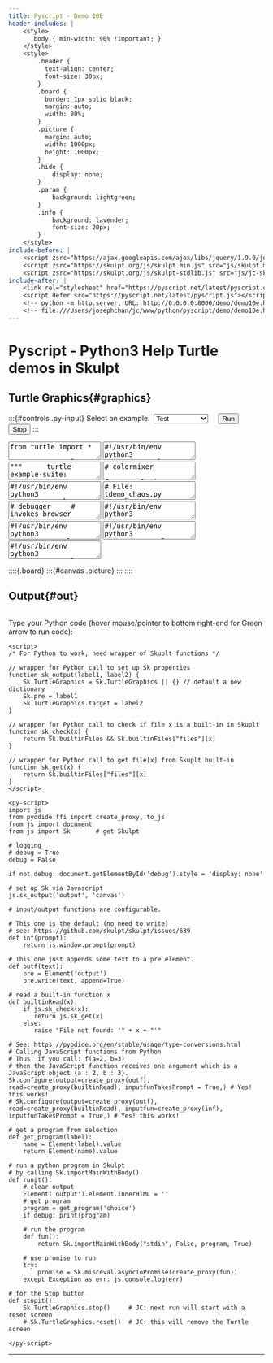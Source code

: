 ```yaml
---
title: Pyscript - Demo 10E
header-includes: |
    <style>
       body { min-width: 90% !important; }
    </style>
    <style>
        .header {
          text-align: center;
          font-size: 30px;
        }
        .board {
          border: 1px solid black;
          margin: auto;
          width: 80%;
        }
        .picture {
          margin: auto;
          width: 1000px;
          height: 1000px;
        }
        .hide {
            display: none;
        }
        .param {
            background: lightgreen;
        }
        .info {
            background: lavender;
            font-size: 20px;
        }
    </style>
include-before: |
    <script zsrc="https://ajax.googleapis.com/ajax/libs/jquery/1.9.0/jquery.min.js" type="text/javascript"></script>
    <script zsrc="https://skulpt.org/js/skulpt.min.js" src="js/skulpt.min.js" xsrc="js/readable-skulpt.js" type="text/javascript"></script>
    <script zsrc="https://skulpt.org/js/skulpt-stdlib.js" src="js/jc-skulpt-stdlib.js" ysrc="js/skulpt-stdlib.js"  xsrc="js/readable-skulpt-stdlib.js" type="text/javascript"></script>
include-after: |
    <link rel="stylesheet" href="https://pyscript.net/latest/pyscript.css"/>
    <script defer src="https://pyscript.net/latest/pyscript.js"></script>
    <!-- python -m http.server, URL: http://0.0.0.0:8000/demo/demo10e.html -->
    <!-- file:///Users/josephchan/jc/www/python/pyscript/demo/demo10e.html -->
---
```


# Pyscript - Python3 Help Turtle demos in Skulpt


## Turtle Graphics{#graphics}

:::{#controls .py-input}
Select an example:&nbsp; <select id="choice">
    <option value="test" selected>Test</option>
    <option value="tree">Tree</option>
    <option value="dance">Round Dance</option>
    <option value="mixer">Color Mixer</option>
    <option value="design">BYTE Design</option>
    <option value="chaos">Chaos</option>
    <option value="clock">Clock</option>
    <option value="sorts">Sorting</option>
    <option value="paint">Paint</option>
    <option value="kolam">Lindenmayer</option>
    <option value="penrose">Penrose Tiling</option>
</select>
&nbsp;&nbsp;&nbsp;
<button id="runButton" class="py-button" py-click="runit()" >Run</button>
&nbsp;&nbsp;&nbsp;
<button id="stopButton" class="py-button" py-click="stopit()">Stop</button>
:::

<!--
From PyScript REPL:


dir(Sk.TurtleGraphics.module)
['Screen', 'Turtle', '__bool__', '__class__', '__defineGetter__', '__defineSetter__', '__delattr__', '__dir__', '__doc__', '__eq__', '__format__', '__ge__', '__getattribute__', '__getstate__', '__gt__', '__hash__', '__init__', '__init_subclass__', '__le__', '__lookupGetter__', '__lookupSetter__', '__lt__', '__module__', '__name__', '__ne__', '__new__', '__package__', '__proto__', '__reduce__', '__reduce_ex__', '__repr__', '__setattr__', '__sizeof__', '__str__', '__subclasshook__', '_js_type_flags', 'as_object_map', 'back', 'backward', 'begin_fill', 'bk', 'bye', 'circle', 'clear', 'clone', 'color', 'colormode', 'constructor', 'degrees', 'delay', 'distance', 'done', 'dot', 'down', 'end_fill', 'fd', 'fill', 'fillcolor', 'forward', 'getpen', 'getscreen', 'getturtle', 'goto_$rw$', 'hasOwnProperty', 'heading', 'hideturtle', 'home', 'ht', 'isPrototypeOf', 'isdown', 'isvisible', 'js_id', 'left', 'lt', 'mainloop', 'object_entries', 'object_keys', 'object_values', 'onclick', 'ondrag', 'onrelease', 'pd', 'pencolor', 'pendown', 'pensize', 'penup', 'pos', 'position', 'propertyIsEnumerable', 'pu', 'radians', 'reset', 'right', 'rt', 'seth', 'setheading', 'setpos', 'setposition', 'setundobuffer', 'setx', 'sety', 'shape', 'showturtle', 'speed', 'st', 'stamp', 'toLocaleString', 'toString', 'to_py', 'towards', 'tracer', 'typeof', 'undo', 'undobufferentries', 'up', 'update', 'valueOf', 'width', 'window_height', 'window_width', 'write', 'xcor', 'ycor']

dir(Sk.TurtleGraphics.module.Turtle)
['$d', '$r', 'GenericGetAttr', 'GenericPythonGetAttr', 'GenericPythonSetAttr', 'GenericSetAttr', 'HashNotImplemented', '__bool__', '__call__', '__class__', '__defineGetter__', '__defineSetter__', '__delattr__', '__dir__', '__doc__', '__eq__', '__format__', '__ge__', '__get__', '__getattribute__', '__getstate__', '__gt__', '__hash__', '__init__', '__init_subclass__', '__le__', '__lookupGetter__', '__lookupSetter__', '__lt__', '__module__', '__name__', '__ne__', '__new__', '__proto__', '__reduce__', '__reduce_ex__', '__repr__', '__setattr__', '__sizeof__', '__str__', '__subclasshook__', '__vectorcalloffset__', '_js_type_flags', 'apply', 'as_object_map', 'back', 'backward', 'begin_fill', 'bk', 'call', 'circle', 'clear', 'clone', 'color', 'colormode', 'constructor', 'degrees', 'delay', 'distance', 'done', 'dot', 'down', 'end_fill', 'fd', 'fill', 'fillcolor', 'forward', 'getpen', 'getscreen', 'getturtle', 'goto_$rw$', 'hasOwnProperty', 'heading', 'hideturtle', 'home', 'ht', 'isPrototypeOf', 'isdown', 'isvisible', 'js_id', 'left', 'length', 'lt', 'mainloop', 'name', 'new', 'ob$eq', 'ob$ge', 'ob$gt', 'ob$le', 'ob$lt', 'ob$ne', 'ob$type', 'object_entries', 'object_keys', 'object_values', 'onclick', 'ondrag', 'onrelease', 'pd', 'pencolor', 'pendown', 'pensize', 'penup', 'pos', 'position', 'propertyIsEnumerable', 'prototype', 'pu', 'radians', 'reset', 'right', 'rt', 'seth', 'setheading', 'setpos', 'setposition', 'setundobuffer', 'setx', 'sety', 'shape', 'showturtle', 'sk$klass', 'sk$object', 'sk$type', 'speed', 'st', 'stamp', 'toLocaleString', 'toString', 'to_py', 'towards', 'tp$base', 'tp$call', 'tp$descr_set', 'tp$getattr', 'tp$hash', 'tp$mro', 'tp$name', 'tp$setattr', 'tp$str', 'tracer', 'typeof', 'undo', 'undobufferentries', 'up', 'update', 'valueOf', 'width', 'window_height', 'window_width', 'write', 'xcor', 'ycor']

dir(Sk.TurtleGraphics.module.Screen)
['$d', '$r', 'GenericGetAttr', 'GenericPythonGetAttr', 'GenericPythonSetAttr', 'GenericSetAttr', 'HashNotImplemented', '__bool__', '__call__', '__class__', '__defineGetter__', '__defineSetter__', '__delattr__', '__dir__', '__doc__', '__eq__', '__format__', '__ge__', '__get__', '__getattribute__', '__getstate__', '__gt__', '__hash__', '__init__', '__init_subclass__', '__le__', '__lookupGetter__', '__lookupSetter__', '__lt__', '__module__', '__name__', '__ne__', '__new__', '__proto__', '__reduce__', '__reduce_ex__', '__repr__', '__setattr__', '__sizeof__', '__str__', '__subclasshook__', '__vectorcalloffset__', '_js_type_flags', 'addshape', 'apply', 'as_object_map', 'bgcolor', 'bgpic', 'bye', 'call', 'clear', 'clearscreen', 'constructor', 'delay', 'done', 'exitonclick', 'getshapes', 'hasOwnProperty', 'isPrototypeOf', 'js_id', 'length', 'listen', 'mainloop', 'name', 'new', 'ob$eq', 'ob$ge', 'ob$gt', 'ob$le', 'ob$lt', 'ob$ne', 'ob$type', 'object_entries', 'object_keys', 'object_values', 'onclick', 'onkey', 'onscreenclick', 'ontimer', 'propertyIsEnumerable', 'prototype', 'register_shape', 'reset', 'resetscreen', 'setup', 'setworldcoordinates', 'sk$klass', 'sk$object', 'sk$type', 'toLocaleString', 'toString', 'to_py', 'tp$base', 'tp$call', 'tp$descr_set', 'tp$getattr', 'tp$hash', 'tp$mro', 'tp$name', 'tp$setattr', 'tp$str', 'tracer', 'turtles', 'typeof', 'update', 'valueOf', 'window_height', 'window_width']

dir(Sk.builtin)
['AssertionError', 'AttributeError', 'BaseException', 'Exception', 'ExternalError', 'IOError', 'ImportError', 'IndentationError', 'IndexError', 'KeyError', 'LookupError', 'NameError', 'NegativePowerError', 'NotImplemented', 'NotImplementedError', 'OperationError', 'OverflowError', 'PyType_IsSubtype', 'RuntimeError', 'StopIteration', 'SuspensionError', 'SyntaxError', 'SystemError', 'SystemExit', 'TimeLimitError', 'TypeError', 'UnboundLocalError', 'UnicodeDecodeError', 'UnicodeEncodeError', 'ValueError', 'ZeroDivisionError', '__bool__', '__class__', '__defineGetter__', '__defineSetter__', '__delattr__', '__delitem__', '__dir__', '__doc__', '__eq__', '__format__', '__ge__', '__getattribute__', '__getstate__', '__gt__', '__hash__', '__import__', '__init__', '__init_subclass__', '__le__', '__lookupGetter__', '__lookupSetter__', '__lt__', '__module__', '__ne__', '__new__', '__proto__', '__reduce__', '__reduce_ex__', '__repr__', '__setattr__', '__setitem__', '__sizeof__', '__str__', '__subclasshook__', '_js_type_flags', '_tryGetSubscript', 'abs', 'all', 'any', 'apply_', 'as_object_map', 'ascii', 'asnum$', 'asnum$nofloat', 'assk$', 'biginteger', 'bin', 'bool', 'buffer', 'bytearray', 'bytes', 'bytes_iter_', 'callable', 'checkBool', 'checkBytes', 'checkCallable', 'checkClass', 'checkComplex', 'checkFloat', 'checkFunction', 'checkInt', 'checkIterable', 'checkNone', 'checkNumber', 'checkSequence', 'checkString', 'chr', 'coerce', 'complex', 'constructor', 'create_dict_iter_', 'delattr', 'dict', 'dict_iter_', 'dictview', 'dir', 'divmod', 'enumerate', 'eval_', 'execfile', 'fabs', 'file', 'filter', 'filter_', 'float_', 'format', 'frozenset', 'func', 'generator', 'getExcInfo', 'getattr', 'globals', 'hasOwnProperty', 'hasattr', 'hash', 'hashCount', 'help', 'hex', 'id', 'idCount', 'input', 'int2str_', 'int_', 'intern', 'interned', 'isPrototypeOf', 'isinstance', 'issubclass', 'iter', 'iterator', 'js_id', 'jseval', 'jsmillis', 'len', 'list', 'listSlice', 'list_iter_', 'lng', 'locals', 'makeGenerator', 'make_structseq', 'map', 'map_', 'max', 'memoryview', 'method', 'min', 'module', 'next_', 'nmber', 'none', 'numtype', 'object', 'object_entries', 'object_keys', 'object_values', 'oct', 'open', 'ord', 'pow', 'print', 'propertyIsEnumerable', 'pyCheckArgs', 'pyCheckArgsLen', 'pyCheckType', 'quit', 'range', 'range_', 'raw_input', 'reduce', 'reload', 'repr', 'reversed', 'round', 'seqtype', 'set', 'set_iter_', 'setattr', 'slice', 'slice$start', 'slice$step', 'slice$stop', 'sorted', 'str', 'str_iter_', 'structseq_types', 'sum', 'super_', 'timSort', 'toLocaleString', 'toString', 'to_py', 'tuple', 'tuple_iter_', 'type', 'type_is_subtype_base_chain', 'typeof', 'unichr', 'valueOf', 'vars', 'xrange', 'zip', 'zip_']

-->

<!--
Python programs in <textarea> will have text untouched by markdown.
If program is put in <code> and marked {=html}, markdown will escape '>' as '&gt;' and '<' as '&lt;'
Note <textarea> is retrieved by value, while <code> is retrieved by innerHtml.
-->
<textarea id="test" class="hide">
from turtle import *

# Create a turtle screen
window = Screen()
window.setup(1000, 1000) # default (500, 500)
window.bgcolor("yellow")

# color of turtle
t = Turtle()
print(t.color())
# ('black', 'black')  , first is color, second is fillcolor.
t.color('yellow', 'red')
print(t.color())
# ('yellow', 'red')
print(t.fillcolor())
# red,  Need to recheck some examples using color(p, q)

t.color(0.5, 0.5, 0.5)
print(t.color())
# ((127, 127, 127), (127, 127, 127))

# print(window.color())   invalid exception object
print(window.bgcolor())
# yellow
window.bgcolor(0.1, 0.2, 0.3)
print(window.bgcolor())
# (25, 51, 76)
# Thus there should be no need for hex_color(r, b, g)

window.bgcolor('yellow')
# How to register shapes?
print(window.getshapes())
# ['arrow', 'square', 'triangle', 'classic', 'turtle', 'circle']

# screen.register_shape("triangle", ((5,-3), (0,5), (-5,-3)))

print(type(t))                # <class 'turtle.Turtle'>

"""
try:
    import inspect            # No module named inspect
    print(dir(inspect))
except Exception, e: print(e)


make_hand_shape("second_hand", 125, 25)
((-18.75,0.00), (125.00,0.00), (125.00,-12.50), (146.65,-0.00), (125.00,12.50), (125.00,0.00))
make_hand_shape("minute_hand",  130, 25)
((-19.50,0.00), (130.00,0.00), (130.00,-12.50), (151.65,-0.00), (130.00,12.50), (130.00,0.00))
make_hand_shape("hour_hand", 90, 25)
((-13.50,0.00), (90.00,0.00), (90.00,-12.50), (111.65,-0.00), (90.00,12.50), (90.00,0.00))

"""

# line = builtin.to_py([[0,0], [1,1]])
# line = [(0,0), (1,1)]  # seems to wok
# line = ((0,0), (1,1))    # also works
line = ((-18.75,0.00), (125.00,0.00), (125.00,-12.50), (146.65,-0.00), (125.00,12.50), (125.00,0.00))
print(line)
try:
    window.addshape("linear", line)  # ok with jc-skulpt-stdlib.js
    print('shape registered!')
    t.shape("linear")
    print('shape change')
    t.pensize(10)
    t.rt(90)
    t.fd(100)
    print('see turtle?')
except Exception, e: print(e)


# get poly a triangle with side s
def triangle(s):
    poly = []
    poly.append(pos())
    for _ in range(3):
        fd(s)
        lt(120)  # interior 60, exterior 120
        poly.append(pos())
    return poly

# get poly of a pentagram star with side s
def pentagram(s):
    poly = []
    poly.append(pos())
    for _ in range(5):
        fd(s)
        rt(-144)  # interior 36, exterior = 180 - 36 = 144, clockwise
        poly.append(pos())
    return poly

try:
    print('HERE')
    reset()
    showturtle()
    poly = pentagram(50)
    print(poly)
    window.register_shape("pentagram", poly)
    shape("pentagram")
    fd(100)
    print('DONE')
except Exception, e: print(e)

try:
    row = [100.23, 200.45, 300.67]
    print([i/100 for i in row])
except Exception, e: print(e)

# Oriental Daily 東方日報  8/11 娛樂
</textarea>

<textarea id="tree" class="hide">
#!/usr/bin/env python3
"""      turtle-example-suite:

             tdemo_tree.py

Displays a 'breadth-first-tree' - in contrast
to the classical Logo tree drawing programs,
which use a depth-first-algorithm.

Uses:
(1) a tree-generator, where the drawing is
quasi the side-effect, whereas the generator
always yields None.
(2) Turtle-cloning: At each branching point
the current pen is cloned. So in the end
there are 1024 turtles.
"""

from turtle import Turtle, Screen

# Create a turtle screen
window = Screen()
window.setup(1000, 1000) # default (500, 500)
window.bgcolor("yellow")

# use a scale to enlarge or shrink
# scale = 0.6  # JC: apply scale to have whole view in Trinket
scale = float(input('Please set a scale from 0.1 to 2 (default 1.6)') or '1.6')
print('scale = %f' % scale) # Python 2.6 formatting
# for the window above, best scale = 1.6

def tree(plist, l, a, f):
    """ plist is list of pens
    l is length of branch
    a is half of the angle between 2 branches
    f is factor by which branch is shortened
    from level to level."""
    # JC: changing 3 to 4 gives less detail. This is don't draw if length <= 3.
    if l > 3:                                # JC: {=html} will escape this
        lst = []
        for p in plist:
            p.forward(l)
            q = p.clone()
            p.left(a)
            q.right(a)
            lst.append(p)
            lst.append(q)
        for _ in tree(lst, l*f, a, f):
            yield None

def maketree():
    p = Turtle()
    p.setundobuffer(None)
    p.hideturtle()
    p.speed(0)
    p.getscreen().tracer(30,0)
    p.left(90)
    p.penup()
    p.forward(-210 * scale)                  # JC: apply scale
    p.pendown()
    t = tree([p], 200 * scale, 65, 0.6375)   # JC: apply scale
    for _ in t:
        pass

def main():
    maketree()

main()
</textarea>

<textarea id="dance" class="hide">
"""      turtle-example-suite:

         tdemo_round_dance.py

(Needs version 1.1 of the turtle module that
comes with Python 3.1)

Dancing turtles have a compound shape
consisting of a series of triangles of
decreasing size.

Turtles march along a circle while rotating
pairwise in opposite direction, with one
exception. Does that breaking of symmetry
enhance the attractiveness of the example?

Press any key to stop the animation.

Technically: demonstrates use of compound
shapes, transformation of shapes as well as
cloning turtles. The animation is
controlled through update().
"""

from turtle import *

# Create a turtle screen
window = Screen()
window.setup(1000, 1000) # default (500, 500)
window.bgcolor("yellow")

# use a scale to enlarge or shrink
scale = float(input('Please set a scale from 0.1 to 2.5 (default 2)') or '2')
print('scale = %f' % scale) # Python 2.6 formatting
# for the window above, best scale = 2

# get poly of a pentagram star with side s
def pentagram(s):
    poly = []
    poly.append(pos())
    for _ in range(5):
        fd(s)
        rt(-144)  # interior 36, exterior = 180 - 36 = 144, clockwise
        poly.append(pos())
    return poly

def stop():
    global running
    running = False

def main():
    global running
    # tracer(False)   # Python3, works with later update() but slower
    tracer(0)         # JC, with later update(). Much faster!
    shape("triangle")
    f =   0.793402
    phi = 9.064678
    s = 5
    c = 1
    # create compound shape
    # JC: remove compound shape
    """
    sh = Shape("compound")
    for i in range(10):
        shapesize(s)
        p = get_shapepoly()
        s *= f
        c *= f
        tilt(-phi)
        sh.addcomponent(p, (c, 0.25, 1-c), "black")
    register_shape("multitri", sh)
    # create dancers
    shapesize(1)
    shape("multitri")
    """
    # JC: try to make a 'compound' shape
    poly = pentagram(50)
    window.register_shape("pentagram", poly)
    shape("pentagram")
    reset()    # remove the pentagram star, then home()
    # end JC
    pu()
    setpos(0, -200 * scale)
    dancers = []
    for i in range(180):
        fd(7 * scale)
        # tilt(-4)  # Python3
        lt(2)
        update()
        if i % 12 == 0:
            dancers.append(clone())
    home()
    # dance
    running = True
    # onkeypress(stop)  # Python3
    # listen()          # Python3
    # window.onkey(stop)  # JC  -- gives invalid exception object
    # window.listen()     # JC
    # There is no need for this, as the page has RUN and STOP.
    cs = 1
    while running:
        ta = -4
        for dancer in dancers:
            dancer.fd(7 * scale)
            dancer.lt(2)
            # dancer.tilt(ta)  # Python3
            ta = -4 if ta > 0 else 2
        if cs < 180:
            right(4)
            # shapesize(cs)  # Python3
            cs *= 1.005
        update()
    return "DONE!"

main()

# Note: Python3 demo example has compound shape.
# For simple register_shape, the turtle shape is always filled, so no components.
</textarea>

<textarea id="mixer" class="hide">
# colormixer

from turtle import Turtle, Screen
import math

# Create a turtle screen
window = Screen()
window.setup(1000, 1000) # default (500, 500)
window.bgcolor("yellow")

# use a scale to enlarge or shrink
scale = float(input('Please set a scale from 1 to 4 (default 4)') or '4')
# print('scale = %f' % scale) # Python 2.6 formatting
# for the window above, best scale = 4

class ColorTurtle(Turtle):

    def __init__(self, i, x, y):
        Turtle.__init__(self)
        self.shape("turtle")
        # self.resizemode("user")   # Python3
        # self.shapesize(3,3,5)     # Python3
        # self.pensize(10)          # with setworldcoordinates
        self.pensize(2)             # without setworldcoordinates
        self._color = [0,0,0]       # 3 color bars as a list
        self.idx = i
        self._color[i] = y
        self.color(self._color)
        self.speed(0)
        self.left(90)
        self.pu()
        self.goto(x * 50 * scale, 0)
        self.pd()
        self.sety(1 * 100 * scale)
        self.pu()
        self.sety(y * 100 * scale)
        self.pencolor("gray25")
        self.ondrag(self.shift)

    def shift(self, x, y):
        self.sety(max(0,min(y,1 * 100 * scale)))
        self._color[self.idx] = self.ycor() / (100 * scale)  # keep adjusted fraction in list
        self.fillcolor(self._color)
        setbgcolor()

# Hexadecimal Colors
# #rrggbb, Where rr (red), gg (green) and bb (blue) are hexadecimal integers between 00 and ff, specifying the intensity of the color.
def hex_color(red, blue, green):
    rr = math.ceil(red * 255)
    bb = math.ceil(blue * 255)
    gg = math.ceil(green * 255)
    return '#%02x%02x%02x' % (rr, bb, gg)

def setbgcolor():
    # window.bgcolor(red.ycor(), green.ycor(), blue.ycor())  # Python3
    # color = hex_color(red.ycor() / (100 * scale), green.ycor() / (100 * scale), blue.ycor() / (100 * scale))
    # print(red.ycor(), green.ycor(), blue.ycor(), color)
    # print(red._color, green._color, blue._color)
    # Method 1
    # color = hex_color(red._color[0], green._color[1], blue._color[2])
    # window.bgcolor(color)
    # Method 2
    window.bgcolor(red._color[0], green._color[1], blue._color[2]) # JC: this works!

def main():
    global red, green, blue                         # global for setbgcolor()
    window.delay(0)
    # window.setworldcoordinates(-1, -0.3, 3, 1.3)  # JC: no proper write after setworldcoordinates
    window.bgcolor("yellow")

    red = ColorTurtle(0, -1, .5)
    green = ColorTurtle(1, 0, .5)
    blue = ColorTurtle(2, 1, .5)
    setbgcolor()

    writer = Turtle()
    writer.speed(0)
    writer.ht()
    writer.pu()
    # writer.goto(1,1.15)       # Python3
    writer.goto(0, 105 * scale) # without setworldcoordinates
    # with setworldcoordinates, write does not work in Skulpt
    writer.write("DRAG!",align="center",font=("Arial",30,("bold","italic")))
    return "EVENTLOOP"

main()
</textarea>

<textarea id="design" class="hide">
#!/usr/bin/env python3
"""      turtle-example-suite:

        tdemo_bytedesign.py

An example adapted from the example-suite
of PythonCard's turtle graphics.

It's based on an article in BYTE magazine
Problem Solving with Logo: Using Turtle
Graphics to Redraw a Design
November 1982, p. 118 - 134

-------------------------------------------

Due to the statement

t.delay(0)

in line 152, which sets the animation delay
to 0, this animation runs in "line per line"
mode as fast as possible.
"""

from turtle import Turtle, Screen

# Create a turtle screen
window = Screen()
window.setup(1000, 1000) # default (500, 500)
window.bgcolor("yellow")

# use a scale to enlarge or shrink
scale = float(input('Please set a scale from 1 to 5 (default 4)') or '4')
print('scale = %f' % scale) # Python 2.6 formatting
# for the window above, best scale = 4

# wrapper for any additional drawing routines
# that need to know about each other
class Designer(Turtle):

    def design(self, homePos, scale):
        self.up()
        for i in range(5):
            self.forward(64.65 * scale)
            self.down()
            self.wheel(self.position(), scale)
            self.up()
            self.backward(64.65 * scale)
            self.right(72)
        self.up()
        self.goto(homePos)
        self.right(36)
        self.forward(24.5 * scale)
        self.right(198)
        self.down()
        self.centerpiece(46 * scale, 143.4, scale)
        self.getscreen().tracer(True)

    def wheel(self, initpos, scale):
        self.right(54)
        for i in range(4):
            self.pentpiece(initpos, scale)
        self.down()
        self.left(36)
        for i in range(5):
            self.tripiece(initpos, scale)
        self.left(36)
        for i in range(5):
            self.down()
            self.right(72)
            self.forward(28 * scale)
            self.up()
            self.backward(28 * scale)
        self.left(54)
        self.getscreen().update()

    def tripiece(self, initpos, scale):
        oldh = self.heading()
        self.down()
        self.backward(2.5 * scale)
        self.tripolyr(31.5 * scale, scale)
        self.up()
        self.goto(initpos)
        self.setheading(oldh)
        self.down()
        self.backward(2.5 * scale)
        self.tripolyl(31.5 * scale, scale)
        self.up()
        self.goto(initpos)
        self.setheading(oldh)
        self.left(72)
        self.getscreen().update()

    def pentpiece(self, initpos, scale):
        oldh = self.heading()
        self.up()
        self.forward(29 * scale)
        self.down()
        for i in range(5):
            self.forward(18 * scale)
            self.right(72)
        self.pentr(18 * scale, 75, scale)
        self.up()
        self.goto(initpos)
        self.setheading(oldh)
        self.forward(29 * scale)
        self.down()
        for i in range(5):
            self.forward(18 * scale)
            self.right(72)
        self.pentl(18 * scale, 75, scale)
        self.up()
        self.goto(initpos)
        self.setheading(oldh)
        self.left(72)
        self.getscreen().update()

    def pentl(self, side, ang, scale):
        if side < (2 * scale): return
        self.forward(side)
        self.left(ang)
        self.pentl(side - (.38 * scale), ang, scale)

    def pentr(self, side, ang, scale):
        if side < (2 * scale): return
        self.forward(side)
        self.right(ang)
        self.pentr(side - (.38 * scale), ang, scale)

    def tripolyr(self, side, scale):
        if side < (4 * scale): return
        self.forward(side)
        self.right(111)
        self.forward(side / 1.78)
        self.right(111)
        self.forward(side / 1.3)
        self.right(146)
        self.tripolyr(side * .75, scale)

    def tripolyl(self, side, scale):
        if side < (4 * scale): return
        self.forward(side)
        self.left(111)
        self.forward(side / 1.78)
        self.left(111)
        self.forward(side / 1.3)
        self.left(146)
        self.tripolyl(side * .75, scale)

    def centerpiece(self, s, a, scale):
        self.forward(s); self.left(a)
        if s < (7.5 * scale):
            return
        self.centerpiece(s - (1.2 * scale), a, scale)

def main():
    t = Designer()
    t.speed(0)
    t.hideturtle()
    t.getscreen().delay(0)
    t.getscreen().tracer(0)
    t.design(t.position(), scale)      # Python3 set scale = 2

main()
</textarea>

<textarea id="chaos" class="hide">
# File: tdemo_chaos.py
# Author: Gregor Lingl
# Date: 2009-06-24

# A demonstration of chaos

from turtle import *

# Create a turtle screen
window = Screen()
window.setup(1000, 1000) # default (500, 500)
window.bgcolor("yellow")

# no scale as this uses setworldcoordinates

N = 80

def f(x):
    return 3.9*x*(1-x)

def g(x):
    return 3.9*(x-x**2)

def h(x):
    return 3.9*x-3.9*x*x

def jumpto(x, y):
    penup(); goto(x,y)

def line(x1, y1, x2, y2):
    jumpto(x1, y1)
    pendown()
    goto(x2, y2)

def coosys():
    line(-1, 0, N+1, 0)
    line(0, -0.1, 0, 1.1)

def plot(fun, start, color):
    pencolor(color)
    x = start
    jumpto(0, x)
    pendown()
    dot(5)
    for i in range(N):
        x=fun(x)
        goto(i+1,x)
        dot(5)

def color_plot(a):
    # reset()   # JC: comment this out to have something appearing
    # setworldcoordinates(-1.0,-0.1, N+1, 1.1)      # Python3
    window.clear()                                  # JC
    window.setworldcoordinates(a,-0.1, N+1, 1.1)    # JC
    window.bgcolor('yellow')                        # JC
    speed(0)
    pensize(2)  # JC: add this, default pensize(1) gives tiny dots
    hideturtle()
    coosys()
    plot(f, 0.35, "blue")
    plot(g, 0.35, "green")
    plot(h, 0.35, "red")

def main():
    color_plot(-1.0)
    # Now zoom in:
    # for s in range(100):     # Python3
    #     # setworldcoordinates(0.5*s,-0.1, N+1, 1.1)   # Python3
    #     window.setworldcoordinates(0.5*s,-0.1, N+1, 1.1) # JC: change this
    #     # but now any setworldcoordinates will clear the plots!
    # Now zoom in:
    for s in range(5):
        color_plot(10*s)  # JC: 5 * 10 = 50 = 0.5 * 100
    return "Done!"

main()
# The zoom in action is different from Python3.
# For this one, any setworldcoordinates will clear the image, not stretching the image.
</textarea>

<textarea id="clock" class="hide">
# debugger     # invokes browser debugger
#!/usr/bin/env python3
# -*- coding: cp1252 -*-
"""       turtle-example-suite:

             tdemo_clock.py

Enhanced clock-program, showing date
and time
  ------------------------------------
   Press STOP to exit the program!
  ------------------------------------
"""
from turtle import *
from datetime import datetime

def jump(distanz, winkel=0):
    penup()
    right(winkel)
    forward(distanz)
    left(winkel)
    pendown()

def hand(laenge, spitze):
    form = []            # JC: simulate begin_poly() and end_poly() by form
    form.append(pos())
    fd(laenge*1.15)
    form.append(pos())
    rt(90)
    fd(spitze/2.0)
    form.append(pos())
    lt(120)
    fd(spitze)
    form.append(pos())
    lt(120)
    fd(spitze)
    form.append(pos())
    lt(120)
    fd(spitze/2.0)
    form.append(pos())
    return form

# Create a turtle screen
window = Screen()
window.setup(1000, 1000) # default (500, 500)
window.bgcolor("yellow")

# use a scale to enlarge or shrink
scale = float(input('Please set a scale from 1 to 2 (default 1.8)') or '1.8')
print('scale = %f' % scale) # Python 2.6 formatting
# for the window above, best scale = 1.8

def make_hand_shape(name, laenge, spitze):
    reset()
    speed(0)     # JC, not required for Python3
    jump(-laenge*0.15)
    # begin_poly()    # Python3
    # hand(laenge, spitze)
    # end_poly()      # Python3
    # hand_form = get_poly()  # Python3
    # hand_form = ((0,0), (1,1))  # This Skulpt version uses ((x,y), ...)
    hand_form = hand(laenge, spitze)
    print(hand_form)
    # register_shape(name, hand_form) # Python3
    window.register_shape(name, hand_form) # JC  invalid exception object! cannot resolve this.

"""
make_hand_shape("second_hand", 125, 25)
((-18.75,0.00), (125.00,0.00), (125.00,-12.50), (146.65,-0.00), (125.00,12.50), (125.00,0.00))
make_hand_shape("minute_hand",  130, 25)
((-19.50,0.00), (130.00,0.00), (130.00,-12.50), (151.65,-0.00), (130.00,12.50), (130.00,0.00))
make_hand_shape("hour_hand", 90, 25)
((-13.50,0.00), (90.00,0.00), (90.00,-12.50), (111.65,-0.00), (90.00,12.50), (90.00,0.00))
"""
"""
scale = 1.0000000
[(-18.75, 0.0), (125.0, 0.0), (125.0, -12.5), (146.650635095, 0.0), (125.0, 12.5), (125.0, 0.0)]
((-18.75, 0.0), (125.0, 0.0), (125.0, -12.5), (146.65, -0.0), (125.0, 12.5), (125.0, 0.0))
[(-19.5, 0.0), (130.0, 0.0), (130.0, -12.5), (151.650635095, 0.0), (130.0, 12.5), (130.0, 0.0)]
((-18.75, 0.0), (125.0, 0.0), (125.0, -12.5), (146.65, -0.0), (125.0, 12.5), (125.0, 0.0))
[(-13.5, 0.0), (90.0, 0.0), (90.0, -12.5), (111.650635095, 0.0), (90.0, 12.5), (90.0, 0.0)]
((-18.75, 0.0), (125.0, 0.0), (125.0, -12.5), (146.65, -0.0), (125.0, 12.5), (125.0, 0.0))

scale = 1.8000000
[(-33.75, 0.0), (225.0, 0.0), (225.0, -12.5), (246.650635095, 0.0), (225.0, 12.5), (225.0, 0.0)]
[(-35.1, 0.0), (234.0, 0.0), (234.0, -12.5), (255.650635095, 0.0), (234.0, 12.5), (234.0, 0.0)]
[(-24.3, 0.0), (162.0, 0.0), (162.0, -12.5), (183.650635095, 0.0), (162.0, 12.5), (162.0, 0.0)]
"""

def clockface(radius):
    reset()
    speed(0)     # JC, not required for Python3
    pensize(7)
    for i in range(60):
        jump(radius)
        if i % 5 == 0:
            fd(25)
            jump(-radius-25)
        else:
            dot(3)
            jump(-radius)
        rt(6)

def setup():
    global second_hand, minute_hand, hour_hand, writer
    # mode("logo")    # Python3
    make_hand_shape("second_hand", 125 * scale, 25)
    make_hand_shape("minute_hand",  130 * scale, 25)
    make_hand_shape("hour_hand", 90 * scale, 25)
    clockface(160 * scale)
    second_hand = Turtle()
    second_hand.shape("second_hand")
    second_hand.color("gray20", "gray80")
    minute_hand = Turtle()
    minute_hand.shape("minute_hand")
    minute_hand.color("blue1", "red1")
    hour_hand = Turtle()
    hour_hand.shape("hour_hand")
    hour_hand.color("blue3", "red3")
    for hand in second_hand, minute_hand, hour_hand:
        # hand.resizemode("user")  # Python3
        # hand.shapesize(1, 1, 3)  # Python3
        hand.speed(0)
    ht()
    writer = Turtle()
    # writer.mode("logo")
    writer.ht()
    writer.pu()
    # writer.bk(85) # for logo mode, no need
    writer.speed(0) # JC: to prevent flickers

def wochentag(t):
    wochentag = ["Monday", "Tuesday", "Wednesday",
        "Thursday", "Friday", "Saturday", "Sunday"]
    return wochentag[t.weekday()]

def datum(z):
    monat = ["Jan.", "Feb.", "Mar.", "Apr.", "May", "June",
             "July", "Aug.", "Sep.", "Oct.", "Nov.", "Dec."]
    j = z.year
    m = monat[z.month - 1]
    t = z.day
    return "%s %d %d" % (m, t, j)

def tick():
    t = datetime.today()
    sekunde = t.second + t.microsecond*0.000001
    minute = t.minute + sekunde/60.0
    stunde = t.hour + minute/60.0
    sekunde = - sekunde  # JC: negate for clockwise, now not in logo mode
    try:
        # tracer(False)  # Terminator can occur here
        writer.clear()
        writer.home()
        writer.lt(90)  # JC: logo mode heads north
        writer.forward(65 * scale)
        # weekday on top
        writer.write(wochentag(t),
                     align="center", font=("Courier", 14, "bold"))
        writer.back(150 * scale)
        # date on bottom
        writer.write(datum(t),
                     align="center", font=("Courier", 14, "bold"))
        writer.forward(85 * scale)
        second_hand.setheading(6*sekunde)
        minute_hand.setheading(6*minute)
        hour_hand.setheading(30*stunde)
        # tracer(True)
        # ontimer(tick, 100)   # Python3
        window.ontimer(tick, 100)  # JC
        update()  # JC: replaces tracer(True) and tracer(False)
    except Terminator:
        pass  # turtledemo user pressed STOP

def main():
    tracer(0)  # JC: this is much better, later with update()
    # tracer(False)   # JC: remove
    setup()
    # tracer(True)    # JC: remove
    tick()
    return "EVENTLOOP"

main()

"""
 turtle.mode(mode=None)

    Parameters

        mode – one of the strings “standard”, “logo” or “world”

    Set turtle mode (“standard”, “logo” or “world”) and perform reset. If mode is not given, current mode is returned.

    Mode “standard” is compatible with old turtle.
    Mode “logo” is compatible with most Logo turtle graphics.
    Mode “world” uses user-defined “world coordinates”. Attention: in this mode angles appear distorted if x/y unit-ratio doesn’t equal 1.

    Mode           Initial turtle heading    positive angles
    -----------    ----------------------    ---------------
    “standard”     to the right (east)       counterclockwise
    “logo”         upward (north)            clockwise

Skulpt has "standard" (default) and "world" modes.
"""
# Cannot make register_shape to work. Due to missing co_varnames for register_shape in standard library. Fixed in js-skulpt-stdlib.js.
# Final info display is still one single line. Due to lacking "logo" mode. Need turtle facing north at start for proper writing.
# After fixing register_shape, and recording the hand positions,
# this now works -- except that the hand goes anticlockwise, and date and weekday flickers.
# Looks like the clock is upside-down!  Due to original logo mode? Yes!
# In setheading, use opposite angles. Remove flickering by tracer(0) then update().
</textarea>

<textarea id="sorts" class="hide">
#!/usr/bin/env python3
"""

         sorting_animation.py

A minimal sorting algorithm animation:
Sorts a shelf of 10 blocks using insertion
sort, selection sort and quicksort.

Shelfs are implemented using builtin lists.

Blocks are turtles with shape "square", but
stretched to rectangles by shapesize()
 ---------------------------------------
       To exit press space button
 ---------------------------------------
"""
from turtle import *
import random

# Create a turtle screen
window = Screen()
window.setup(1000, 1000) # default (500, 500)
window.bgcolor("yellow")

class Block(Turtle):

    def __init__(self, size):
        self.size = size
        # Turtle.__init__(self, shape="square", visible=False)  # Python3
        Turtle.__init__(self)  # JC: add this        
        self.shape("square")   # JC
        self.hideturtle()      # JC
        self.pu()
        # self.shapesize(size * 1.5, 1.5, 2) # square to rectangle  # Python3
        self.fillcolor("black")
        self.st()
        # JC: change the square to rectangle, see Shelf.push() for height and width
        name = 'block' + str(size)
        poly = [(0,0), (size * 10, 0), (size * 10, 32), (0, 32), (0,0)]
        window.register_shape(name, poly)
        self.shape(name)

    def glow(self):
        self.fillcolor("red")

    def unglow(self):
        self.fillcolor("black")

    def __repr__(self):
        # return "Block size: {0}".format(self.size)
        return "Block size: %d" % self.size


class Shelf(list):

    # JC: only one call of Shelf(-200)
    # def __init__(self, y):
    #     "create a shelf. y is y-position of first block"
    #     self.y = y
    #     self.x = -150

    def __init__(self):
        self.y = -200
        self.x = -150

    def push(self, d):
        # width, _, _ = d.shapesize()   # Python3
        width = d.size                  # JC: use this
        # align blocks by the bottom edge
        # y_offset = width / 2 * 20    # Skulpt has integer divison
        y_offset = width * 10          # JC: modify
        d.sety(self.y + y_offset)
        d.setx(self.x + 34 * len(self))
        self.append(d)

    def _close_gap_from_i(self, i):
        for b in self[i:]:
            xpos, _ = b.pos()
            b.setx(xpos - 34)

    def _open_gap_from_i(self, i):
        for b in self[i:]:
            xpos, _ = b.pos()
            b.setx(xpos + 34)

    def pop(self, key):
        b = list.pop(self, key)
        b.glow()
        b.sety(200)
        self._close_gap_from_i(key)
        return b

    def insert(self, key, b):
        self._open_gap_from_i(key)
        list.insert(self, key, b)
        b.setx(self.x + 34 * key)
        # width, _, _ = b.shapesize()  # Python3
        width = b.size                 # JC
        # align blocks by the bottom edge
        # y_offset = width / 2 * 20    # Skulpt has integer divison
        y_offset = width * 10          # JC: modify
        b.sety(self.y + y_offset)
        b.unglow()

def isort(shelf):
    length = len(shelf)
    for i in range(1, length):
        hole = i
        while hole > 0 and shelf[i].size < shelf[hole - 1].size:
            hole = hole - 1
        shelf.insert(hole, shelf.pop(i))
    return

def ssort(shelf):
    length = len(shelf)
    for j in range(0, length - 1):
        imin = j
        for i in range(j + 1, length):
            if shelf[i].size < shelf[imin].size:
                imin = i
        if imin != j:
            shelf.insert(j, shelf.pop(imin))

def partition(shelf, left, right, pivot_index):
    pivot = shelf[pivot_index]
    shelf.insert(right, shelf.pop(pivot_index))
    store_index = left
    for i in range(left, right): # range is non-inclusive of ending value
        if shelf[i].size < pivot.size:
            shelf.insert(store_index, shelf.pop(i))
            store_index = store_index + 1
    shelf.insert(store_index, shelf.pop(right)) # move pivot to correct position
    return store_index

def qsort(shelf, left, right):
    if left < right:
        pivot_index = left
        pivot_new_index = partition(shelf, left, right, pivot_index)
        qsort(shelf, left, pivot_new_index - 1)
        qsort(shelf, pivot_new_index + 1, right)

def randomize():
    disable_keys()
    clear()
    target = list(range(10))
    random.shuffle(target)
    for i, t in enumerate(target):
        for j in range(i, len(s)):
            if s[j].size == t + 1:
                s.insert(i, s.pop(j))
    show_text(instructions1)
    show_text(instructions2, line=1)
    enable_keys()

def show_text(text, line=0):
    line = 20 * line
    goto(0,-250 - line)
    write(text, align="center", font=("Courier", 16, "bold"))

def start_ssort():
    disable_keys()
    clear()
    show_text("Selection Sort")
    ssort(s)
    clear()
    show_text(instructions1)
    show_text(instructions2, line=1)
    enable_keys()

def start_isort():
    disable_keys()
    clear()
    show_text("Insertion Sort")
    isort(s)
    clear()
    show_text(instructions1)
    show_text(instructions2, line=1)
    enable_keys()

def start_qsort():
    disable_keys()
    clear()
    show_text("Quicksort")
    qsort(s, 0, len(s) - 1)
    clear()
    show_text(instructions1)
    show_text(instructions2, line=1)
    enable_keys()

def init_shelf():
    global s
    # s = Shelf(-200)    # Python3
    s = Shelf()          # JC: using the new __init__
    vals = (4, 2, 8, 9, 1, 5, 10, 3, 7, 6)
    for i in vals:
        s.push(Block(i))

def disable_keys():
    window.onkey(None, "s")
    window.onkey(None, "i")
    window.onkey(None, "q")
    window.onkey(None, "r")

def enable_keys():
    window.onkey(start_isort, "i")
    window.onkey(start_ssort, "s")
    window.onkey(start_qsort, "q")
    window.onkey(randomize, "r")
    window.onkey(bye, "space")

def main():
    ht()
    penup()
    init_shelf()
    show_text(instructions1)
    show_text(instructions2, line=1)
    enable_keys()
    window.listen()
    return "EVENTLOOP"

instructions1 = "press i for insertion sort, s for selection sort, q for quicksort"
instructions2 = "spacebar to quit, r to randomize"

main()
# Python3 version has shapesize() to change the 'square' turtle to 'rectangular' turtle.
</textarea>

<textarea id="paint" class="hide">
#!/usr/bin/env python3
"""       turtle-example-suite:

            tdemo_paint.py

A simple  event-driven paint program

- left mouse button moves turtle
- middle mouse button changes color
- right mouse button toggles between pen up
(no line drawn when the turtle moves) and
pen down (line is drawn). If pen up follows
at least two pen-down moves, the polygon that
includes the starting point is filled.
 -------------------------------------------
 Play around by clicking into the canvas
 using all three mouse buttons.
 -------------------------------------------
          To exit press STOP button
 -------------------------------------------
"""
from turtle import *

# Create a turtle screen
window = Screen()
window.setup(1000, 1000) # default (500, 500)
# window.bgcolor("yellow")  # white background

# Global colors
colors=["red", "green", "blue", "yellow"]

def switchupdown():
    # if pen()["pendown"]:  # Python3
    if isdown():            # JC: use this
        end_fill()
        up()
        shape("circle")
    else:
        down()
        shape("triangle")
        begin_fill()

def changecolor():
    global colors
    colors = colors[1:]+colors[:1]
    color(colors[0])
    fillcolor(colors[0])

def main():
    speed(0)  # JC
    # shape("circle")
    # resizemode("user")   # Python3
    # shapesize(.5)        # Python3
    width(3)
    color(colors[0])
    fillcolor(colors[0])
    switchupdown()
    # onscreenclick(goto,1)             # Python3
    # onscreenclick(changecolor,2)      # Python3
    # onscreenclick(switchupdown,3)     # Python3
    # Skulpt onscreenclick = mousedown, ignores button
    # JC: use click as 1, key c to change color, key x for up/down, key z to clear.
    window.onscreenclick(goto,1)
    window.onkey(changecolor, "c")
    window.onkey(switchupdown, "x")
    window.onkey(reset, "z")
    window.listen()
    return "EVENTLOOP"

main()
# Note: must first click on canvas to listen, which also moves the turtle.
</textarea>

<textarea id="kolam" class="hide">
#!/usr/bin/env python3
"""       turtle-example-suite:

        xtx_lindenmayer_indian.py

Each morning women in Tamil Nadu, in southern
India, place designs, created by using rice
flour and known as kolam on the thresholds of
their homes.

These can be described by Lindenmayer systems,
which can easily be implemented with turtle
graphics and Python.

Two examples are shown here:
(1) the snake kolam
(2) anklets of Krishna

Taken from Marcia Ascher: Mathematics
Elsewhere, An Exploration of Ideas Across
Cultures

"""
################################
# Mini Lindenmayer tool
###############################

from turtle import *
from time import sleep
from math import sqrt

# Create a turtle screen
window = Screen()
window.setup(1000, 1000) # default (500, 500)
window.bgcolor("yellow")

# use a scale to enlarge or shrink
scale = float(input('Please set a scale from 1 to 2 (default 1.8)') or '1.8')
print('scale = %f' % scale) # Python 2.6 formatting
# for the window above, best scale = 1.8

def replace( seq, replacementRules, n ):
    for i in range(n):
        newseq = ""
        for element in seq:
            newseq = newseq + replacementRules.get(element,element)
        seq = newseq
    return seq

def draw( commands, rules ):
    for b in commands:
        try:
            rules[b]()
        except TypeError:
            try:
                draw(rules[b], rules)
            except:
                pass

def example1():
    ################################
    # Example 1: Snake kolam
    ################################


    def r():
        right(45)

    def l():
        left(45)

    def f():
        forward(7.5 * scale)

    snake_rules = {"-":r, "+":l, "f":f, "b":"f+f+f--f--f+f+f"}
    snake_replacementRules = {"b": "b+f+b--f--b+f+b"}
    snake_start = "b--f--b--f"

    drawing = replace(snake_start, snake_replacementRules, 3)

    reset()
    speed(3)
    tracer(1,0)
    ht()
    up()
    backward(195 * scale)
    down()
    draw(drawing, snake_rules)

def example2():
    ################################
    # Example 2: Anklets of Krishna
    ################################

    def A():
        color("red")
        circle(10,90)

    def B():
        color("black")
        l = 5/sqrt(2)
        forward(l * scale)
        circle(l, 270)
        forward(l * scale)

    def F():
        color("green")
        forward(10 * scale)

    krishna_rules = {"a":A, "b":B, "f":F}
    krishna_replacementRules = {"a" : "afbfa", "b" : "afbfbfbfa" }
    krishna_start = "fbfbfbfb"

    reset()
    speed(0)
    tracer(3,0)
    ht()
    left(45)
    drawing = replace(krishna_start, krishna_replacementRules, 3)
    draw(drawing, krishna_rules)
    tracer(1)


def main():
    example1()
    sleep(3)
    example2()
    return "Done!"

main()
</textarea>

<textarea id="penrose" class="hide">
#!/usr/bin/env python3
"""       xturtle-example-suite:

          xtx_kites_and_darts.py

Constructs two aperiodic penrose-tilings,
consisting of kites and darts, by the method
of inflation in six steps.

Starting points are the patterns "sun"
consisting of five kites and "star"
consisting of five darts.

For more information see:
 http://en.wikipedia.org/wiki/Penrose_tiling
 -------------------------------------------
"""
from turtle import *
from math import cos, pi, sqrt
from time import sleep

# Create a turtle screen
window = Screen()
window.setup(1000, 1000) # default (500, 500)
window.bgcolor("yellow")

# No need to scale for tiling.

f = (sqrt(5)-1)/2.0   # golden ratio
d = 2 * cos(3*pi/10)

# JC: return poly path of kite
def kite(l):
    poly = []
    poly.append(pos())
    fl = f * l
    lt(36)
    fd(l)
    poly.append(pos())
    rt(108)
    fd(fl)
    poly.append(pos())
    rt(36)
    fd(fl)
    poly.append(pos())
    rt(108)
    fd(l)
    poly.append(pos())
    rt(144)
    return poly

# JC: return poly path of dart
def dart(l):
    poly = []
    poly.append(pos())
    fl = f * l
    lt(36)
    fd(l)
    poly.append(pos())
    rt(144)
    fd(fl)
    poly.append(pos())
    lt(36)
    fd(fl)
    poly.append(pos())
    rt(144)
    fd(l)
    poly.append(pos())
    rt(144)
    return poly

# global constants
kite_poly = None
dart_poly = None

# multiply a tuple by n
def multiply(pair, n):
    x, y = pair
    return (1.0 * x * n, 1.0 * y * n)  # ensure floats in Skulpt

# mimic Python3 shapesize
def shapesize(a, b, th):
    global kite_poly, dart_poly
    # this program has only two shapes: kite and dart
    # and the only call has a = b, so ignore b and th
    # just stretch each shape by a factor a.
    poly = [multiply(i,a) for i in kite_poly]
    window.register_shape("kite", poly)
    poly = [multiply(i,a) for i in dart_poly]
    window.register_shape("dart", poly)

def inflatekite(l, n):
    if n == 0:
        px, py = pos()
        h, x, y = int(heading()), round(px,3), round(py,3)
        tiledict[(h,x,y)] = True
        return
    fl = f * l
    lt(36)
    inflatedart(fl, n-1)
    fd(l)
    rt(144)
    inflatekite(fl, n-1)
    lt(18)
    fd(l*d)
    rt(162)
    inflatekite(fl, n-1)
    lt(36)
    fd(l)
    rt(180)
    inflatedart(fl, n-1)
    lt(36)

def inflatedart(l, n):
    if n == 0:
        px, py = pos()
        h, x, y = int(heading()), round(px,3), round(py,3)
        tiledict[(h,x,y)] = False
        return
    fl = f * l
    inflatekite(fl, n-1)
    lt(36)
    fd(l)
    rt(180)
    inflatedart(fl, n-1)
    lt(54)
    fd(l*d)
    rt(126)
    inflatedart(fl, n-1)
    fd(l)
    rt(144)

def draw(l, n, th=2):
    clear()
    lt(90)         # JC: logo mode starts with turtle facing north
    l = l * f**n
    # shapesize(l/100.0, l/100.0, th)  # Python3
    # JC: due to no change in shapesize, there is no tiling!
    shapesize(l/100.0, l/100.0, th)  # now use JC version
    # if n < 2: print('tiledict', tiledict)    # print this only at start
    # n = 0:
    # ('tiledict', {(90, 0.0, 0.0): True, (162, 0.0, 0.0): True, (234, 0.0, 0.0): True, (306, 0.0, 0.0): True, (18, 0.0, 0.0): True})
    # 5 kites and 0 darts = 5 pieces.
    # n = 1:
    # ('tiledict', {(126, 0.0, 0.0): False, (342, -176.336, 242.705): True, (198, 176.336, 242.705): True, (54, 0.0, 0.0): False, (198, 0.0, 0.0): False, (54, -285.317, -92.705): True, (270, -176.336, 242.705): True, (270, 0.0, -0.0): False, (126, 0.0, -300.0): True, (342, -285.317, -92.705): True, (342, 0.0, 0.0): False, (198, 285.317, -92.705): True, (54, -0.0, -300.0): True, (270, 176.336, 242.705): True, (126, 285.317, -92.705): True})
    # 10 kites and 5 darts = 15 pieces.
    for k in tiledict:
        h, x, y = k
        setpos(x, y)
        setheading(h)
        if tiledict[k]:
            shape("kite")
            color("black", (0, 0.75, 0))
        else:
            shape("dart")
            color("black", (0.75, 0, 0))
        stamp()  # mark this

def sun(l, n):
    for i in range(5):
        inflatekite(l, n)
        lt(72)

def star(l,n):
    for i in range(5):
        inflatedart(l, n)
        lt(72)

def makeshapes():
    global kite_poly, dart_poly
    tracer(0)
    # begin_poly()   # Python3
    kite_poly = kite(100 ) # JC
    # end_poly()     # Python3
    # register_shape("kite", get_poly())  # Python3
    window.register_shape("kite", kite_poly)   # JC: modify
    # begin_poly()   # Python3
    dart_poly = dart(100) # JC
    # end_poly()     # Python3
    # register_shape("dart", get_poly())  # Python3
    window.register_shape("dart", dart_poly)   # JC: modify
    tracer(1)

def start():
    reset()
    lt(90)   # JC: logo mode starts with turtle facing north
    ht()
    pu()
    makeshapes()
    # resizemode("user")   # Python3

def test(l=200, n=4, fun=sun, startpos=(0,0), th=2):
    global tiledict
    goto(startpos)
    setheading(0)
    lt(90)         # JC: logo mode starts with turtle facing north
    tiledict = {}
    tracer(0)
    fun(l, n)
    draw(l, n, th)
    tracer(1)
    nk = len([x for x in tiledict if tiledict[x]])
    nd = len([x for x in tiledict if not tiledict[x]])
    print("%d kites and %d darts = %d pieces." % (nk, nd, nk+nd))

def demo(fun=sun):
    start()
    for i in range(8):
        test(300, i, fun)

def main():
    # title("Penrose-tiling with kites and darts.")
    # mode("logo")          # Python3
    # bgcolor(0.3, 0.3, 0)  # Python3
    window.bgcolor(0.3, 0.3, 0)  # JC
    demo(sun)
    sleep(2)
    demo(star)
    pencolor("black")
    goto(0,-200)
    pencolor(0.7,0.7,1)
    write("Please wait...",
          align="center", font=('Arial Black', 36, 'bold'))
    test(600, 8, startpos=(70, 117))
    return "Done"

main()

# Unable to do shapesize(), so there is no actual tiling.
# Now work out shapesize(), and there is actual tiling!
</textarea>



<!-- For graph output from Skulpt, not PyScript -->
::::{.board}
:::{#canvas .picture}
:::
::::


<!-- For text output from Skulpt, not PyScript -->
## Output{#out}
```{#output .py-terminal}
```

<!-- with Skulpt, Python input in browser becomes a browser input box with prompt in print-area, the output, seen only after input! -->


<!--
Note:
Turtle program is in <textarea>, not in <py-script>.
This is because PyScript will balk at: import turtle
Instead the python program is run by Skulpt, invoked by PyScript.

Python Turtle Spirograph
Posted on February 16, 2018 Posted in Computer Science, Python - Advanced, Python Challenges
https://www.101computing.net/python-turtle-spirograph/

-->

<py-terminal id="debug"></py-terminal>

Type your Python code (hover mouse/pointer to bottom right-end for Green arrow to run code):
<py-repl></py-repl>

<!-- Minimal Javascript to support Pyscript using Skulpt -->
```{=html}
<script>
/* For Python to work, need wrapper of Skuplt functions */

// wrapper for Python call to set up Sk properties
function sk_output(label1, label2) {
    Sk.TurtleGraphics = Sk.TurtleGraphics || {} // default a new dictionary
    Sk.pre = label1
    Sk.TurtleGraphics.target = label2
}

// wrapper for Python call to check if file x is a built-in in Skuplt
function sk_check(x) {
    return Sk.builtinFiles && Sk.builtinFiles["files"][x]
}

// wrapper for Python call to get file[x] from Skuplt built-in
function sk_get(x) {
    return Sk.builtinFiles["files"][x]
}
</script>
```

<!--
Simple Skulpt
file:///Users/josephchan/jc/www/python/pyscript/skulpt/site/simpleskulpt.html
Avoid ids generated by pandoc for headings, masking the important ids for the script.
Type command: demo()   to run demo() in Definitions.

Skulpt
https://skulpt.org/
Python. Client Side.
Skulpt is an entirely in-browser implementation of Python.

Direct URL to main engine scripts:
https://skulpt.org/js/skulpt.min.js      (main engine)
https://skulpt.org/js/skulpt-stdlib.js   (a virtual file system)

-->

<!-- pyscript -->
```{=html}
<py-script>
import js
from pyodide.ffi import create_proxy, to_js
from js import document
from js import Sk       # get Skulpt

# logging
# debug = True
debug = False

if not debug: document.getElementById('debug').style = 'display: none'

# set up Sk via Javascript
js.sk_output('output', 'canvas')

# input/output functions are configurable.

# This one is the default (no need to write)
# see: https://github.com/skulpt/skulpt/issues/639
def inf(prompt):
    return js.window.prompt(prompt)

# This one just appends some text to a pre element.
def outf(text):
    pre = Element('output')
    pre.write(text, append=True)

# read a built-in function x
def builtinRead(x):
    if js.sk_check(x):
       return js.sk_get(x)
    else:
       raise "File not found: '" + x + "'"

# See: https://pyodide.org/en/stable/usage/type-conversions.html
# Calling JavaScript functions from Python
# Thus, if you call: f(a=2, b=3)
# then the JavaScript function receives one argument which is a JavaScript object {a : 2, b : 3}.
Sk.configure(output=create_proxy(outf), read=create_proxy(builtinRead), inputfunTakesPrompt = True,) # Yes! this works!
# Sk.configure(output=create_proxy(outf), read=create_proxy(builtinRead), inputfun=create_proxy(inf), inputfunTakesPrompt = True,) # Yes! this works!

# get a program from selection
def get_program(label):
    name = Element(label).value
    return Element(name).value

# run a python program in Skulpt
# by calling Sk.importMainWithBody()
def runit():
    # clear output
    Element('output').element.innerHTML = ''
    # get program
    program = get_program('choice')
    if debug: print(program)

    # run the program
    def fun():
        return Sk.importMainWithBody("stdin", False, program, True)

    # use promise to run
    try:
        promise = Sk.misceval.asyncToPromise(create_proxy(fun))
    except Exception as err: js.console.log(err)

# for the Stop button
def stopit():
    Sk.TurtleGraphics.stop()     # JC: next run will start with a reset screen
    # Sk.TurtleGraphics.reset()  # JC: this will remove the Turtle screen

</py-script>
```
<!--
The Pyscript is just the engine to run Skulpt python, which supports turtle graphics.
-->

---

<!-- pandoc -s demo10e.md -o demo10e.html -->
